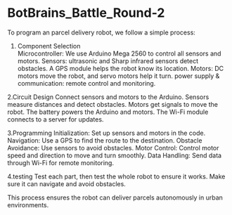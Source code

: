 # BotBrains_Battle_Round-2
To program an  parcel delivery robot, we follow a simple process:

1. Component Selection <br>
Microcontroller: We use Arduino Mega 2560 to control all sensors and motors.
Sensors:  ultrasonic and Sharp infrared sensors detect obstacles.
A GPS module helps the robot know its location.
Motors: DC motors move the robot, and servo motors help it turn.
 power supply & communication: remote control and monitoring.

2.Circuit Design
Connect sensors and motors to the Arduino. Sensors measure distances and detect obstacles. Motors get signals to move the robot.
The battery powers the Arduino and motors. The Wi-Fi module connects to a server for updates.

3.Programming
Initialization: Set up sensors and motors in the code.
Navigation: Use a GPS to find the route to the destination.
 Obstacle Avoidance: Use sensors to avoid obstacles.
Motor Control: Control motor speed and direction to move and turn smoothly.
Data Handling: Send data through Wi-Fi for remote monitoring.

4.testing
Test each part, then test the whole robot to ensure it works. Make sure it can navigate and avoid obstacles.

This process ensures the robot can deliver parcels autonomously in urban environments.

